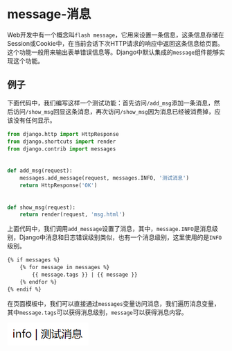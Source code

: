 # message-消息

Web开发中有一个概念叫`flash message`，它用来设置一条信息，这条信息存储在Session或Cookie中，在当前会话下次HTTP请求的响应中返回这条信息给页面。这个功能一般用来输出表单错误信息等。Django中默认集成的`message`组件能够实现这个功能。

## 例子

下面代码中，我们编写这样一个测试功能：首先访问`/add_msg`添加一条消息，然后访问`/show_msg`回显这条消息，再次访问`/show_msg`因为消息已经被消费掉，应该没有任何显示。

```python
from django.http import HttpResponse
from django.shortcuts import render
from django.contrib import messages


def add_msg(request):
    messages.add_message(request, messages.INFO, '测试消息')
    return HttpResponse('OK')


def show_msg(request):
    return render(request, 'msg.html')
```

上面代码中，我们调用`add_message`设置了消息，其中，`message.INFO`是消息级别，Django中消息和日志错误级别类似，也有一个消息级别，这里使用的是`INFO`级别。

```html
{% if messages %}
    {% for message in messages %}
        {{ message.tags }} | {{ message }}
    {% endfor %}
{% endif %}
```

在页面模板中，我们可以直接通过`messages`变量访问消息，我们遍历消息变量，其中`message.tags`可以获得消息级别，`message`可以获得消息内容。

![](res/1.png)
